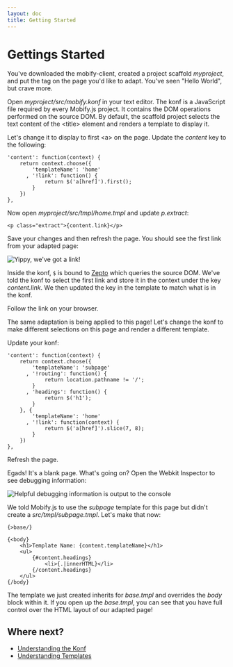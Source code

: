 ```yaml
---
layout: doc
title: Getting Started
---
```


# Gettings Started

You've downloaded the mobify-client, created a project scaffold *myproject*,
and put the tag on the page you'd like to adapt. You've seen "Hello World", but
crave more.

Open *myproject/src/mobify.konf* in your text editor. The konf is a JavaScript
file required by every Mobify.js project. It contains the DOM operations
performed on the source DOM. By default, the scaffold project selects the text
content of the &lt;title&gt; element and renders a template to display it.

Let's change it to display to first &lt;a&gt; on the page. Update the *content*
key to the following:

    'content': function(context) {
        return context.choose({
            'templateName': 'home'
          , '!link': function() {
                return $('a[href]').first();
            }
        })
    },

Now open *myproject/src/tmpl/home.tmpl* and update *p.extract*:
    
    <p class="extract">{content.link}</p>

Save your changes and then refresh the page. You should see the first link from
your adapted page:

![Yippy, we've got a link!](/mobifyjs/static/img/getting-started-link.png)

Inside the konf, `$` is bound to [Zepto](http://zeptojs.com) which queries the 
source DOM. We've told the konf to select the first link and store it in the 
context under the key *content.link*. We then updated the key in the template to
match what is in the konf.

Follow the link on your browser.

The same adaptation is being applied to this page! Let's change the konf to 
make different selections on this page and render a different template.

Update your konf:

    'content': function(context) {
        return context.choose({
            'templateName': 'subpage'
          , '!routing': function() {
                return location.pathname != '/';
            }
          , 'headings': function() {
                return $('h1');
            }
        }, {
            'templateName': 'home'
          , '!link': function(context) {
                return $('a[href]').slice(7, 8);
            }
        })
    },

Refresh the page.

Egads! It's a blank page. What's going on? Open the Webkit Inspector to see 
debugging information:

![Helpful debugging information is output to the console](/mobifyjs/static/img/getting-started-error.png)

We told Mobify.js to use the *subpage* template for this page but didn't create
a *src/tmpl/subpage.tmpl*. Let's make that now:

    {>base/}

    {<body}
        <h1>Template Name: {content.templateName}</h1>
        <ul>
            {#content.headings}
                <li>{.|innerHTML}</li>
            {/content.headings}
        </ul>
    {/body}

The template we just created inherits for *base.tmpl* and overrides the *body*
block within it. If you open up the *base.tmpl*, you can see that you have full
control over the HTML layout of our adapted page!

## Where next?

* [Understanding the Konf](../understanding-konf/)
* [Understanding Templates](../understanding-templates/)
